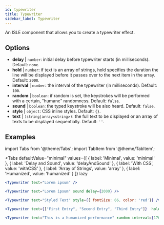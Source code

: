 ```yaml
---
id: typewriter 
title: Typewriter
sidebar_label: Typewriter
---
```


An ISLE component that allows you to create a typewriter effect.

## Options

* __delay__ | `number`: initial delay before typewriter starts (in milliseconds). Default: `none`.
* __hold__ | `number`: if text is an array of strings, hold specifies the duration the line will be displayed before it passes over to the next item in the array. Default: `2000`.
* __interval__ | `number`: the interval of the typewriter (in milliseconds). Default: `100`.
* __random__ | `boolean`: if random is set, the keystrokes will be performed with a certain, "humane" randomness. Default: `false`.
* __sound__ | `boolean`: the typed keystroke will be also heard. Default: `false`.
* __style__ | `object`: CSS inline styles. Default: `{}`.
* __text__ | `(string|array<string>)`: the full text to be displayed or an array of texts to be displayed sequentially. Default: `''`.


## Examples

import Tabs from '@theme/Tabs';
import TabItem from '@theme/TabItem';

<Tabs
    defaultValue="minimal"
    values={[
        { label: 'Minimal', value: 'minimal' },
        { label: 'Delay and Sound', value: 'delayAndSound' },
        { label: 'With CSS', value: 'withCSS' },
        { label: 'Array of Strings', value: 'array' },
        { label: 'Humanized', value: 'humanized' }
    ]}
    lazy
>

<TabItem value="minimal">

```jsx live
<Typewriter text="Lorem ipsum" />
```

</TabItem>

<TabItem value="delayAndSound">

```jsx live
<Typewriter text="Lorem ipsum" sound delay={2000} />
```

</TabItem>

<TabItem value="withCSS">

```jsx live
<Typewriter text="Styled Text" style={{ fontSize: 66, color: 'red'}} />
```

</TabItem>

<TabItem value="array">

```jsx live
<Typewriter text={["First Entry", "Second Entry", "Third Entry"]}  hold={2000} />
```

</TabItem>

<TabItem value="humanized">

```jsx live
<Typewriter text="This is a humanized performance" random interval={170} />
```

</TabItem>

</Tabs>


